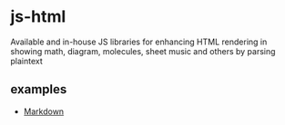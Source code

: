 # js-html
Available and in-house JS libraries for enhancing HTML rendering in showing math, diagram, molecules, sheet music and others by parsing plaintext

## examples
+ [Markdown](html/markdown.html)
